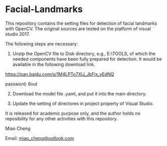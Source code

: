 # Facial-Landmarks

This repository contains the setting files for detection of facial landmarks with OpenCV. The original sources are tested on the platform of visual studio 2017.

The following steps are necessary:
1. Unzip the OpenCV file to Disk directory, e.g., E:\TOOLS\, of which the needed components have been fully prepared for detection.
It would be available in the following download link.

https://pan.baidu.com/s/1M4LPTo7XlJ_JbFjx_yEdNQ

password: 6vut


2. Download the model file .yaml, and put it into the main directory. 

3. Update the setting of directores in project property of Visual Studio.




It is released for academic purpose only, and the author holds no reposibility for any other activities with this repository.

Miao Cheng

Email: miao_cheng@outlook.com



